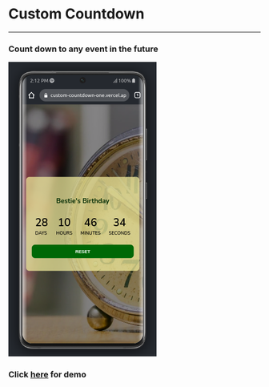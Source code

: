# Custom Countdown
----------
### Count down to any event in the future
![screenshot](https://github.com/chiefEbube/custom-countdown/blob/main/images/Screenshot%20from%202024-03-25%2014-13-28.png?raw=true)
### Click [here](https://custom-countdown-one.vercel.app) for demo